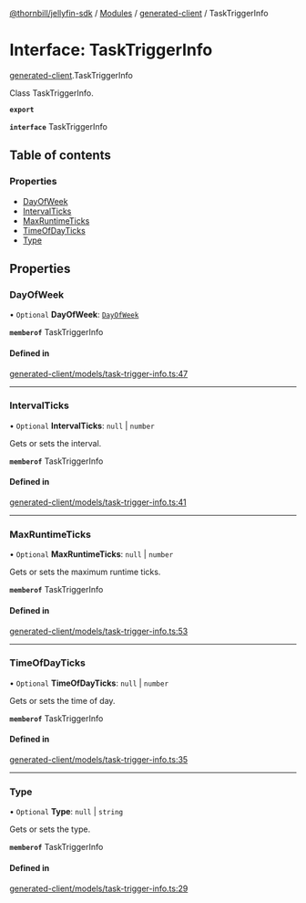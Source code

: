 [@thornbill/jellyfin-sdk](../README.md) / [Modules](../modules.md) / [generated-client](../modules/generated_client.md) / TaskTriggerInfo

# Interface: TaskTriggerInfo

[generated-client](../modules/generated_client.md).TaskTriggerInfo

Class TaskTriggerInfo.

**`export`**

**`interface`** TaskTriggerInfo

## Table of contents

### Properties

- [DayOfWeek](generated_client.TaskTriggerInfo.md#dayofweek)
- [IntervalTicks](generated_client.TaskTriggerInfo.md#intervalticks)
- [MaxRuntimeTicks](generated_client.TaskTriggerInfo.md#maxruntimeticks)
- [TimeOfDayTicks](generated_client.TaskTriggerInfo.md#timeofdayticks)
- [Type](generated_client.TaskTriggerInfo.md#type)

## Properties

### DayOfWeek

• `Optional` **DayOfWeek**: [`DayOfWeek`](../enums/generated_client.DayOfWeek.md)

**`memberof`** TaskTriggerInfo

#### Defined in

[generated-client/models/task-trigger-info.ts:47](https://github.com/thornbill/jellyfin-sdk-typescript/blob/c68c853/src/generated-client/models/task-trigger-info.ts#L47)

___

### IntervalTicks

• `Optional` **IntervalTicks**: ``null`` \| `number`

Gets or sets the interval.

**`memberof`** TaskTriggerInfo

#### Defined in

[generated-client/models/task-trigger-info.ts:41](https://github.com/thornbill/jellyfin-sdk-typescript/blob/c68c853/src/generated-client/models/task-trigger-info.ts#L41)

___

### MaxRuntimeTicks

• `Optional` **MaxRuntimeTicks**: ``null`` \| `number`

Gets or sets the maximum runtime ticks.

**`memberof`** TaskTriggerInfo

#### Defined in

[generated-client/models/task-trigger-info.ts:53](https://github.com/thornbill/jellyfin-sdk-typescript/blob/c68c853/src/generated-client/models/task-trigger-info.ts#L53)

___

### TimeOfDayTicks

• `Optional` **TimeOfDayTicks**: ``null`` \| `number`

Gets or sets the time of day.

**`memberof`** TaskTriggerInfo

#### Defined in

[generated-client/models/task-trigger-info.ts:35](https://github.com/thornbill/jellyfin-sdk-typescript/blob/c68c853/src/generated-client/models/task-trigger-info.ts#L35)

___

### Type

• `Optional` **Type**: ``null`` \| `string`

Gets or sets the type.

**`memberof`** TaskTriggerInfo

#### Defined in

[generated-client/models/task-trigger-info.ts:29](https://github.com/thornbill/jellyfin-sdk-typescript/blob/c68c853/src/generated-client/models/task-trigger-info.ts#L29)
